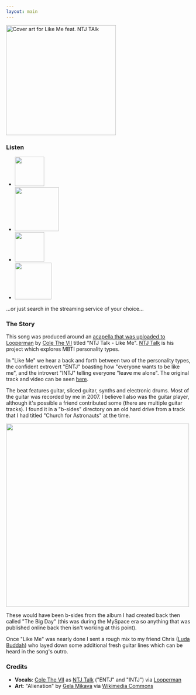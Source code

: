 ```yaml
---
layout: main
---
```


<div class="track__art">
<img src="{{site.url}}/images/like-me@600x600.jpg" alt="Cover art for Like Me feat. NTJ TAlk" width="300">
</div>
<div class="track__links">
	<h3>Listen</h3>
	<ul>
		<li><a href="https://open.spotify.com/album/0S0FjxRM31tmLk7rfm2VVo?si=u-aXUvm3Tl2vWoKiAfv90w"><img src="{{site.url}}/images/spotify_logo_green.png" width="80"></a></li>
		<li><a href="https://soundcloud.com/ax-madwick/like-me"><img src="{{site.url}}/images/soundcloud_logo_2.png" width="120"></a></li>
		<li><a href="https://music.apple.com/us/album/like-me-feat-ntj-talk-single/1714926220"><img src="{{site.url}}/images/apple_music_logo.svg" width="80"></a></li>
		<li><a href="https://www.youtube.com/watch?v=qcy037azUBQ"><img src="{{site.url}}/images/youtube_logo.svg" width="100"></a></li>
	</ul>
	<p>...or just search in the streaming service of your choice...</p>
	<h3>The Story</h3>
	<p>
		This song was produced around an <a href="https://www.looperman.com/acapellas/detail/20422/ntj-talk-like-me-130bpm-rap-acapella">acapella that was uploaded to Looperman</a> by <a href="https://www.instagram.com/colethevii/?hl=en">Cole The VII</a> titled "NTJ Talk - Like Me". <a href="https://www.youtube.com/c/NTJTalk/featured">NTJ Talk</a> is his project which explores MBTI personality types.
	</p>
	<p>
		In "Like Me" we hear a back and forth between two of the personality types, the confident extrovert "ENTJ" boasting how "everyone wants to be like me", and the introvert "INTJ" telling everyone "leave me alone". The original track and video can be seen <a href="https://www.youtube.com/watch?v=51NsRP61bw4">here</a>.
	</p>
	<p>
		The beat features guitar, sliced guitar, synths and electronic drums. Most of the guitar was recorded by me in 2007. I believe I also was the guitar player, although it's possible a friend contributed some (there are multiple guitar tracks). I found it in a "b-sides" directory on an old hard drive from a track that I had titled "Church for Astronauts" at the time.
	</p>
	<img src="{{site.url}}/images/like-me-source-samples.png" width="500" style="max-width: 100%">
	<p>
		These would have been b-sides from the album I had created back then called "The Big Day" (this was during the MySpace era so anything that was published online back then isn't working at this point).
	</p>
	<p>
		Once "Like Me" was nearly done I sent a rough mix to my friend Chris (<a href="https://www.instagram.com/ludabuddha_music/">Luda Buddah</a>) who layed down some additional fresh guitar lines which can be heard in the song's outro.
	</p>
	<h3>Credits</h3>
	<ul>
		<li><strong>Vocals</strong>: <a href="https://www.instagram.com/colethevii/">Cole The VII</a> as <a href="https://www.youtube.com/c/NTJTalk">NTJ Talk</a> ("ENTJ" and "INTJ") via <a href="https://www.looperman.com/acapellas/detail/20422/ntj-talk-like-me-130bpm-rap-acapella">Looperman</a></li>
		<li><strong>Art</strong>: "Alienation" by <a href="https://www.instagram.com/mikava.artist/">Gela Mikava</a> via <a href="https://commons.wikimedia.org/wiki/File:Alienation_abstarct_painting_by_Gela_Mikava.jpg">Wikimedia Commons</a></li>
	</ul>
</div>